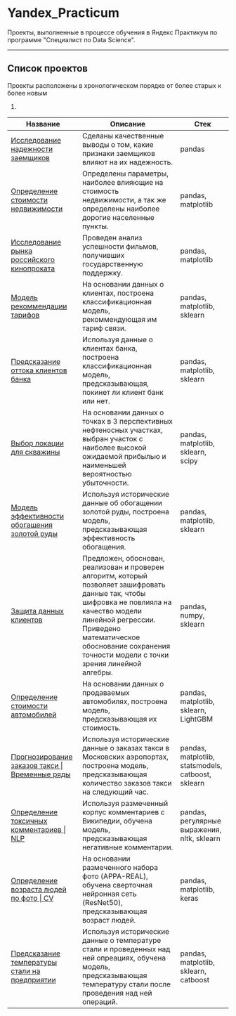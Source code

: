 # Yandex_Practicum

Проекты, выполненные в процессе обучения в Яндекс Практикум по программе "Специалист по Data Science".

_____

## Список проектов

Проекты расположены в хронологическом порядке от более старых к более новым

1. 

| Название                                                                                                                                   | Описание                                                                                                                                                                                                                                                           | Стек                                               |
| ------------------------------------------------------------------------------------------------------------------------------------------ | ------------------------------------------------------------------------------------------------------------------------------------------------------------------------------------------------------------------------------------------------------------------ | -------------------------------------------------- |
| [Исследование надежности заемщиков](https://github.com/MetalUndivided/Yandex_Practicum/tree/master/01_Data_Preprocessing)                  | Сделаны качественные выводы о том, какие признаки заемщиков влияют на их надежность.                                                                                                                                                                               | pandas                                             |
| [Определение стоимости недвижимости](https://github.com/MetalUndivided/Yandex_Practicum/tree/master/02_Exploratory_Analysis)               | Определены параметры, наиболее влияющие на стоимость недвижимости, а так же определены наиболее дорогие населенные пункты.                                                                                                                                         | pandas, matplotlib                                 |
| [Исследование рынка российского кинопроката](https://github.com/MetalUndivided/Yandex_Practicum/tree/master/03_Cumulative_1)               | Проведен анализ успешности фильмов, получивших государственную поддержку.                                                                                                                                                                                          | pandas, matplotlib                                 |
| [Модель рекоммендации тарифов](https://github.com/MetalUndivided/Yandex_Practicum/tree/master/05_ML_intro)                                 | На основании данных о клиентах, построена классификационная модель, рекоммендующая им тариф связи.                                                                                                                                                                 | pandas, matplotlib, sklearn                        |
| [Предсказание оттока клиентов банка](https://github.com/MetalUndivided/Yandex_Practicum/tree/master/06_Supervised_ML)                      | Используя данные о клиентах банка, построена классификационная модель, предсказывающая, покинет ли клиент банк или нет.                                                                                                                                            | pandas, matplotlib, sklearn                        |
| [Выбор локации для скважины](https://github.com/MetalUndivided/Yandex_Practicum/tree/master/07_Business_ML)                                | На основании данных о точках в 3 перспективных нефтеносных участках, выбран участок с наиболее высокой ожидаемой прибылью и наименьшей вероятностью убыточности.                                                                                                   | pandas, matplotlib, sklearn, scipy                 |
| [Модель эффективности обогащения золотой руды](https://github.com/MetalUndivided/Yandex_Practicum/tree/master/08_Cumulative_2)             | Используя исторические данные об обогащении золотой руды, построена модель, предсказывающая эффективность обогащения.                                                                                                                                              | pandas, matplotlib, sklearn                        |
| [Защита данных клиентов](https://github.com/MetalUndivided/Yandex_Practicum/tree/master/09_Linear_Algebra)                                 | Предложен, обоснован, реализован и проверен алгоритм, который позволяет зашифровать данные так, чтобы шифровка не повлияла на качество модели линейной регрессии. Приведено математическое обоснование сохранения точности модели с точки зрения линейной алгебры. | pandas, numpy, sklearn                             |
| [Определение стоимости автомобилей](https://github.com/MetalUndivided/Yandex_Practicum/tree/master/10_Numerical_Methods)                   | На основании данных о продаваемых автомобилях, построена модель, предсказывающая их стоимость.                                                                                                                                                                     | pandas, matplotlib, sklearn, LightGBM              |
| [Прогнозирование заказов такси \| Временные ряды](https://github.com/MetalUndivided/Yandex_Practicum/tree/master/11_Time_Series)           | Используя исторические данные о заказах такси в Московских аэропортах, построена модель, предсказывающая количество заказов такси на следующий час.                                                                                                                | pandas, matplotlib, statsmodels, catboost, sklearn |
| [Определение токсичных комментариев \| NLP](https://github.com/MetalUndivided/Yandex_Practicum/tree/master/12_Natural_Language_Processing) | Используя размеченный корпус комментариев с Википедии, обучена модель, предсказывающая негативные комментарии.                                                                                                                                                     | pandas, регулярные выражения, nltk, sklearn        |
| [Определение возраста людей по фото \| CV](https://github.com/MetalUndivided/Yandex_Practicum/tree/master/13_Computer_Vision)              | На основании размеченного набора фото (APPA-REAL), обучена сверточная нейронная сеть (ResNet50), предсказывающая возраст людей.                                                                                                                                    | pandas, matplotlib, keras                          |
| [Предсказание температуры стали на предприятии](https://github.com/MetalUndivided/Yandex_Practicum/tree/master/14_Final)                   | Используя исторические данные о температуре стали и проведенных над ней опреациях, обучена модель, предсказывающая температуру стали после проведения над ней операций.                                                                                            | pandas, matplotlib, sklearn, catboost              |
